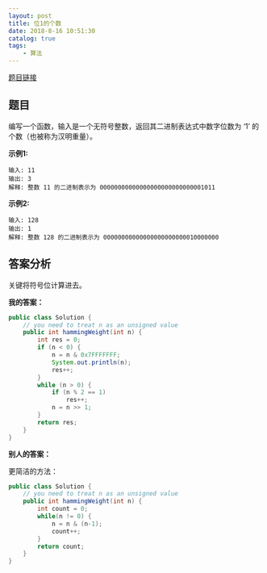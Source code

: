 ```yaml
---
layout: post
title: 位1的个数
date: 2018-8-16 10:51:30
catalog: true
tags:
    - 算法
---
```


[题目链接](https://leetcode-cn.com/problems/number-of-1-bits/description/)

## 题目

编写一个函数，输入是一个无符号整数，返回其二进制表达式中数字位数为 ‘1’ 的个数（也被称为汉明重量）。

**示例1:**

```
输入: 11
输出: 3
解释: 整数 11 的二进制表示为 00000000000000000000000000001011
```

**示例2:**

```
输入: 128
输出: 1
解释: 整数 128 的二进制表示为 00000000000000000000000010000000
```

## 答案分析

关键将符号位计算进去。

**我的答案：**

```java
public class Solution {
    // you need to treat n as an unsigned value
    public int hammingWeight(int n) {
        int res = 0;
        if (n < 0) {
            n = n & 0x7FFFFFFF;
            System.out.println(n);
            res++;
        }
        while (n > 0) {
            if (n % 2 == 1)
                res++;
            n = n >> 1;
        }
        return res;
    }
}
```

**别人的答案：**

更简洁的方法：

```java
public class Solution {
    // you need to treat n as an unsigned value
    public int hammingWeight(int n) {
        int count = 0;
        while(n != 0) {
            n = n & (n-1);
            count++;
        }
        return count;
    }
}
```